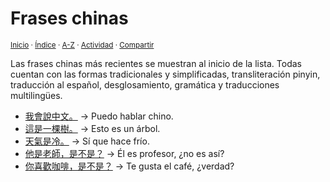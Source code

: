 # Frases chinas
<sup>[Inicio](https://github.com/jucardus.github.io/repo/blob/main/readme.md) · [Índice](https://github.com/jucardus.github.io/repo/blob/main/indices/frases.md) · [A-Z](https://github.com/jucardus.github.io/repo/blob/main/indices/alfabetico.md) · [Actividad](https://github.com/jucardus.github.io/repo/blob/main/indices/actividad.md) · [Compartir](https://x.com/intent/tweet?text=Frases%20chinas%20en%20Jucardus%2C%20desglosadas%20palabra%20por%20palabra%2C%20con%20enlaces%20a%20notas%20gramaticales%2C%20pronunciaci%C3%B3n%20pinyin%20y%20m%C3%A1s.%0A%E2%86%92%20https%3A%2F%2Fgithub.com%2Fjucardus%2Frepo%2Fblob%2Fmain%2Findices%2Ffrases-chinas.md%0A%0A%23frss_chns_jucardus%20%23indcs_jucardus%0A%40jucardus)</sup>

Las frases chinas más recientes se muestran al inicio de la lista. Todas cuentan con las formas tradicionales y simplificadas, transliteración pinyin, traducción al español, desglosamiento, gramática y traducciones multilingües.

* [我會說中文。](https://github.com/jucardus.github.io/repo/blob/main/contenido/25/04/26/wo3-hui4-shuo1-zhong1-wen2.md) → Puedo hablar chino.
* [這是一棵樹。](https://github.com/jucardus.github.io/repo/blob/main/contenido/25/04/26/zhe4-shi2-yi1-ke1-shu4.md) → Esto es un árbol.
* [天氣是冷。](https://github.com/jucardus.github.io/repo/blob/main/contenido/25/04/21/tian1-qi4-shi4-leng3.md) → Sí que hace frío.
* [他是老師，是不是？](https://github.com/jucardus.github.io/repo/blob/main/contenido/25/04/20/ta1-shi4-lao3-shi1-shi4-bu2-shi4.md) → Él es profesor, ¿no es así?
* [你喜歡咖啡，是不是？](https://github.com/jucardus.github.io/repo/blob/main/contenido/25/04/20/ni3-xi3-huan1-ka1-fei1-shi4-bu2-shi4.md) → Te gusta el café, ¿verdad?
